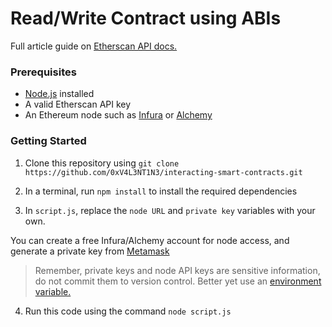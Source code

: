 # Read/Write Contract using ABIs

Full article guide on [Etherscan API docs.](https://app.gitbook.com/@etherscanhq/s/etherscan-staging/read-write-contract-using-abis)

### Prerequisites 

* [Node.js](https://nodejs.org/en/) installed 
* A valid Etherscan API key 
* An Ethereum node such as [Infura](infura.io/) or [Alchemy](https://www.alchemy.com/) 

### Getting Started 

1. Clone this repository using `git clone https://github.com/0xV4L3NT1N3/interacting-smart-contracts.git`

2. In a terminal, run `npm install` to install the required dependencies

3. In `script.js`, replace the `node URL` and `private key` variables with your own. 

You can create a free Infura/Alchemy account for node access, and generate a private key from [Metamask](https://metamask.io/)

> Remember, private keys and node API keys are sensitive information, do not commit them to version control. Better yet use an [environment variable.](https://www.npmjs.com/package/dotenv) 

4. Run this code using the command `node script.js`
